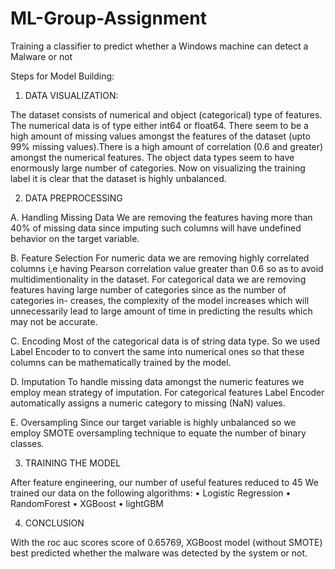 # ML-Group-Assignment
Training a classifier to predict whether a Windows machine can detect a Malware or not

Steps for Model Building:

1. DATA VISUALIZATION:

The dataset consists of numerical and object (categorical)
type of features. The numerical data is of type either int64
or float64. There seem to be a high amount of missing
values amongst the features of the dataset (upto 99% missing
values).There is a high amount of correlation (0.6 and greater)
amongst the numerical features. The object data types seem
to have enormously large number of categories. Now on
visualizing the training label it is clear that the dataset is highly
unbalanced.

2. DATA PREPROCESSING

A. Handling Missing Data
We are removing the features having more than 40% of
missing data since imputing such columns will have undefined
behavior on the target variable.

B. Feature Selection
For numeric data we are removing highly correlated
columns i,e having Pearson correlation value greater than 0.6
so as to avoid multidimentionality in the dataset.
For categorical data we are removing features having large
number of categories since as the number of categories in-
creases, the complexity of the model increases which will
unnecessarily lead to large amount of time in predicting the
results which may not be accurate.

C. Encoding
Most of the categorical data is of string data type. So we
used Label Encoder to to convert the same into numerical
ones so that these columns can be mathematically trained by
the model.

D. Imputation
To handle missing data amongst the numeric features we
employ mean strategy of imputation. For categorical features
Label Encoder automatically assigns a numeric category to
missing (NaN) values.

E. Oversampling
Since our target variable is highly unbalanced so we employ
SMOTE oversampling technique to equate the number of
binary classes.

3. TRAINING THE MODEL


After feature engineering, our number of useful features
reduced to 45 We trained our data on the following algorithms:
• Logistic Regression
• RandomForest
• XGBoost
• lightGBM

4.  CONCLUSION


With the roc auc scores score of 0.65769, XGBoost model
(without SMOTE) best predicted whether the malware was
detected by the system or not.
